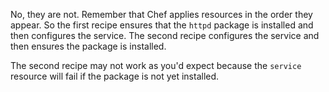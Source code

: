 No, they are not. Remember that Chef applies resources in the order they appear. So the first recipe ensures that the `httpd` package is installed and then configures the service. The second recipe configures the service and then ensures the package is installed.

The second recipe may not work as you'd expect because the `service` resource will fail if the package is not yet installed.
